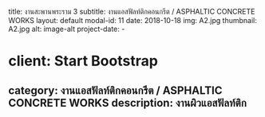 ---
---
title: งานสะพานพระราม 3
subtitle: งานแอสฟัลท์ติกคอนกรีต / ASPHALTIC   CONCRETE   WORKS
layout: default
modal-id: 11
date: 2018-10-18
img: A2.jpg
thumbnail: A2.jpg
alt: image-alt
project-date: -
# client: Start Bootstrap
category: งานแอสฟัลท์ติกคอนกรีต / ASPHALTIC   CONCRETE   WORKS
description:  งานผิวแอสฟัลท์ติก
---